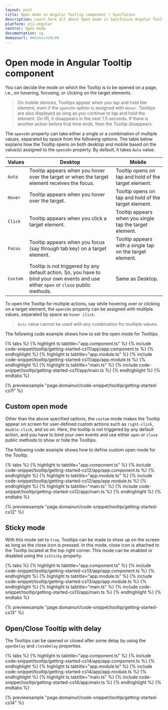 ```yaml
---
layout: post
title: Open mode in Angular Tooltip component | Syncfusion
description: Learn here all about Open mode in Syncfusion Angular Tooltip component of Syncfusion Essential JS 2 and more.
platform: ej2-angular
control: Open mode 
documentation: ug
domainurl: ##DomainURL##
---
```


# Open mode in Angular Tooltip component

You can decide the mode on which the Tooltip is to be opened on a page, i.e., on hovering, focusing, or clicking on the target elements.

> On mobile devices, Tooltips appear when you tap and hold the element, even if the `opensOn` option is assigned with `Hover`.
> Tooltips are also displayed as long as you continue to tap and hold the element. On lift, it  disappears in the next 1.5 seconds.
> If there is another action before that time ends, then the Tooltip disappears.

The `opensOn` property can take either a single or a combination of multiple values, separated by space from the following options.
The table  below explains how the Tooltip opens on both desktop and mobile based on the value(s) assigned to the `opensOn` property.
By default, it takes `Auto` value.

| Values | Desktop | Mobile |
| ------------- | ------------- | ------------- |
| `Auto` | Tooltip appears when you hover over the target or when the target element receives the focus. | Tooltip opens on tap and hold of the target element. |
| `Hover` | Tooltip appears when you hover over the target. | Tooltip opens on tap and hold of the target element. |
| `Click` | Tooltip appears when you click a target element. | Tooltip appears when you single tap the target element. |
| `Focus` | Tooltip appears when you focus (say through tab key) on a target element. | Tooltip appears with a single tap on the target element. |
| `Custom` | Tooltip is not triggered by any default action. So, you have to bind your own events and use either `open` or `close` public methods. | Same as Desktop. |

To open the Tooltip for multiple actions, say while hovering over or clicking on a target element, the `opensOn` property can be assigned
 with multiple values, separated by space as `hover click`.

> `Auto` value cannot be used with any combination for multiple values.

The following code example shows how to set the open mode for Tooltips.

{% tabs %}
{% highlight ts tabtitle="app.component.ts" %}
{% include code-snippet/tooltip/getting-started-cs11/app/app.component.ts %}
{% endhighlight %}
{% highlight ts tabtitle="app.module.ts" %}
{% include code-snippet/tooltip/getting-started-cs11/app/app.module.ts %}
{% endhighlight %}
{% highlight ts tabtitle="main.ts" %}
{% include code-snippet/tooltip/getting-started-cs11/app/main.ts %}
{% endhighlight %}
{% endtabs %}
  
{% previewsample "page.domainurl/code-snippet/tooltip/getting-started-cs11" %}

## Custom open mode

Other than the above specified options, the `custom` mode makes the Tooltip appear on screen for user-defined custom actions such as `right-click`, `double-click`, and so on. Here, the tooltip is not triggered by any default action, and you have to bind your own events and use either `open` or `close` public methods to show or hide the Tooltips.

The following code example shows how to define custom open mode for the Tooltip.

{% tabs %}
{% highlight ts tabtitle="app.component.ts" %}
{% include code-snippet/tooltip/getting-started-cs12/app/app.component.ts %}
{% endhighlight %}
{% highlight ts tabtitle="app.module.ts" %}
{% include code-snippet/tooltip/getting-started-cs12/app/app.module.ts %}
{% endhighlight %}
{% highlight ts tabtitle="main.ts" %}
{% include code-snippet/tooltip/getting-started-cs12/app/main.ts %}
{% endhighlight %}
{% endtabs %}
  
{% previewsample "page.domainurl/code-snippet/tooltip/getting-started-cs12" %}

## Sticky mode

With this mode set to `true`, Tooltips can be made to show up on the screen as long as the close icon is pressed. In this mode, close icon is attached to the Tooltip located at the top right corner. This mode can be enabled or disabled using the `isSticky` property.

{% tabs %}
{% highlight ts tabtitle="app.component.ts" %}
{% include code-snippet/tooltip/getting-started-cs13/app/app.component.ts %}
{% endhighlight %}
{% highlight ts tabtitle="app.module.ts" %}
{% include code-snippet/tooltip/getting-started-cs13/app/app.module.ts %}
{% endhighlight %}
{% highlight ts tabtitle="main.ts" %}
{% include code-snippet/tooltip/getting-started-cs13/app/main.ts %}
{% endhighlight %}
{% endtabs %}
  
{% previewsample "page.domainurl/code-snippet/tooltip/getting-started-cs13" %}

## Open/Close Tooltip with delay

The Tooltips can be opened or closed after some delay by using the `openDelay` and `closeDelay` properties.

{% tabs %}
{% highlight ts tabtitle="app.component.ts" %}
{% include code-snippet/tooltip/getting-started-cs14/app/app.component.ts %}
{% endhighlight %}
{% highlight ts tabtitle="app.module.ts" %}
{% include code-snippet/tooltip/getting-started-cs14/app/app.module.ts %}
{% endhighlight %}
{% highlight ts tabtitle="main.ts" %}
{% include code-snippet/tooltip/getting-started-cs14/app/main.ts %}
{% endhighlight %}
{% endtabs %}
  
{% previewsample "page.domainurl/code-snippet/tooltip/getting-started-cs14" %}
